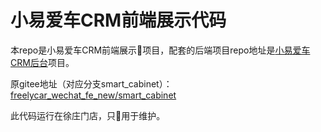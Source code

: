 # 小易爱车CRM前端展示代码

本repo是小易爱车CRM前端展示项目，配套的后端项目repo地址是[小易爱车CRM后台](https://github.com/tangtang233/freelycar_web_xuzhuang_react)项目。

原gitee地址（对应分支smart_cabinet）：[freelycar_wechat_fe_new/smart_cabinet](https://gitee.com/tangtang233/freelycar_wechat_fe_new/tree/smart_cabinet/)

此代码运行在徐庄门店，只用于维护。
